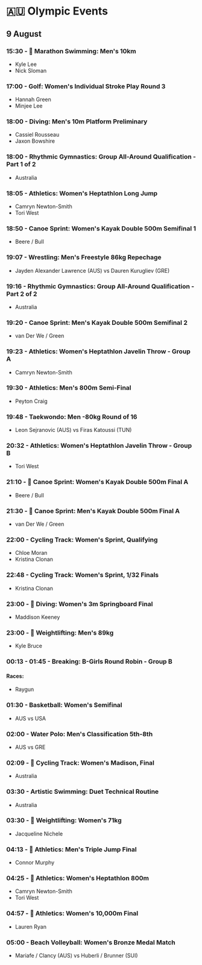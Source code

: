# 🇦🇺 Olympic Events

## 9 August

### 15:30 - 🏅 Marathon Swimming: Men's 10km
* Kyle Lee
* Nick Sloman

### 17:00 - Golf: Women's Individual Stroke Play Round 3
* Hannah Green
* Minjee Lee

### 18:00 - Diving: Men's 10m Platform Preliminary
* Cassiel Rousseau
* Jaxon Bowshire

### 18:00 - Rhythmic Gymnastics: Group All-Around Qualification - Part 1 of 2
* Australia

### 18:05 - Athletics: Women's Heptathlon Long Jump
* Camryn Newton-Smith
* Tori West

### 18:50 - Canoe Sprint: Women's Kayak Double 500m Semifinal 1
* Beere / Bull

### 19:07 - Wrestling: Men's Freestyle 86kg Repechage
* Jayden Alexander Lawrence (AUS) vs Dauren Kurugliev (GRE)

### 19:16 - Rhythmic Gymnastics: Group All-Around Qualification - Part 2 of 2
* Australia

### 19:20 - Canoe Sprint: Men's Kayak Double 500m Semifinal 2
* van Der We / Green

### 19:23 - Athletics: Women's Heptathlon Javelin Throw - Group A
* Camryn Newton-Smith

### 19:30 - Athletics: Men's 800m Semi-Final
* Peyton Craig

### 19:48 - Taekwondo: Men -80kg Round of 16
* Leon Sejranovic (AUS) vs Firas Katoussi (TUN)

### 20:32 - Athletics: Women's Heptathlon Javelin Throw - Group B
* Tori West

### 21:10 - 🏅 Canoe Sprint: Women's Kayak Double 500m Final A
* Beere / Bull

### 21:30 - 🏅 Canoe Sprint: Men's Kayak Double 500m Final A
* van Der We / Green

### 22:00 - Cycling Track: Women's Sprint, Qualifying
* Chloe Moran
* Kristina Clonan

### 22:48 - Cycling Track: Women's Sprint, 1/32 Finals
* Kristina Clonan

### 23:00 - 🏅 Diving: Women's 3m Springboard Final
* Maddison Keeney

### 23:00 - 🏅 Weightlifting: Men's 89kg
* Kyle Bruce

### 00:13 - 01:45 - Breaking: B-Girls Round Robin - Group B
#### Races: 
* Raygun

### 01:30 - Basketball: Women's Semifinal
* AUS vs USA

### 02:00 - Water Polo: Men's Classification 5th-8th
* AUS vs GRE

### 02:09 - 🏅 Cycling Track: Women's Madison, Final
* Australia

### 03:30 - Artistic Swimming: Duet Technical Routine
* Australia

### 03:30 - 🏅 Weightlifting: Women's 71kg
* Jacqueline Nichele

### 04:13 - 🏅 Athletics: Men's Triple Jump Final
* Connor Murphy

### 04:25 - 🏅 Athletics: Women's Heptathlon 800m
* Camryn Newton-Smith
* Tori West

### 04:57 - 🏅 Athletics: Women's 10,000m Final
* Lauren Ryan

### 05:00 - Beach Volleyball: Women's Bronze Medal Match
* Mariafe / Clancy (AUS) vs Huberli / Brunner (SUI)

